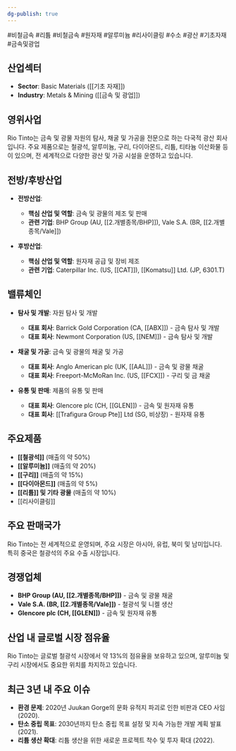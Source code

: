 ```yaml
---
dg-publish: true
---
```

#비철금속 #리튬 #비철금속 #원자재 #알루미늄 #리사이클링 #수소 #광산 #기초자재 #금속및광업


## 산업섹터

- **Sector**: Basic Materials ([[기초 자재]])
- **Industry**: Metals & Mining ([[금속 및 광업]])

## 영위사업

Rio Tinto는 금속 및 광물 자원의 탐사, 채굴 및 가공을 전문으로 하는 다국적 광산 회사입니다. 주요 제품으로는 철광석, 알루미늄, 구리, 다이아몬드, 리튬, 티타늄 이산화물 등이 있으며, 전 세계적으로 다양한 광산 및 가공 시설을 운영하고 있습니다.

## 전방/후방산업

- **전방산업**:
    
    - **핵심 산업 및 역할**: 금속 및 광물의 제조 및 판매
    - **관련 기업**: BHP Group (AU, [[2.개별종목/BHP]]), Vale S.A. (BR, [[2.개별종목/Vale]])
    
- **후방산업**:
    
    - **핵심 산업 및 역할**: 원자재 공급 및 장비 제조
    - **관련 기업**: Caterpillar Inc. (US, [[CAT]]), [[Komatsu]] Ltd. (JP, 6301.T)
    

## 밸류체인

- **탐사 및 개발**: 자원 탐사 및 개발
    
    - **대표 회사**: Barrick Gold Corporation (CA, [[ABX]]) - 금속 탐사 및 개발
    - **대표 회사**: Newmont Corporation (US, [[NEM]]) - 금속 탐사 및 개발
- **채굴 및 가공**: 금속 및 광물의 채굴 및 가공
    
    - **대표 회사**: Anglo American plc (UK, [[AAL]]) - 금속 및 광물 채굴
    - **대표 회사**: Freeport-McMoRan Inc. (US, [[FCX]]) - 구리 및 금 채굴
- **유통 및 판매**: 제품의 유통 및 판매
    
    - **대표 회사**: Glencore plc (CH, [[GLEN]]) - 금속 및 원자재 유통
    - **대표 회사**: [[Trafigura Group Pte]] Ltd (SG, 비상장) - 원자재 유통

## 주요제품

- **[[철광석]]** (매출의 약 50%)
- **[[알루미늄]]** (매출의 약 20%)
- **[[구리]]** (매출의 약 15%)
- **[[다이아몬드]]** (매출의 약 5%)
- **[[리튬]] 및 기타 광물** (매출의 약 10%)
- [[리사이클링]]

## 주요 판매국가

Rio Tinto는 전 세계적으로 운영되며, 주요 시장은 아시아, 유럽, 북미 및 남미입니다. 특히 중국은 철광석의 주요 수출 시장입니다.

## 경쟁업체

- **BHP Group (AU, [[2.개별종목/BHP]])** - 금속 및 광물 채굴
- **Vale S.A. (BR, [[2.개별종목/Vale]])** - 철광석 및 니켈 생산
- **Glencore plc (CH, [[GLEN]])** - 금속 및 원자재 유통

## 산업 내 글로벌 시장 점유율

Rio Tinto는 글로벌 철광석 시장에서 약 13%의 점유율을 보유하고 있으며, 알루미늄 및 구리 시장에서도 중요한 위치를 차지하고 있습니다.

## 최근 3년 내 주요 이슈

- **환경 문제**: 2020년 Juukan Gorge의 문화 유적지 파괴로 인한 비판과 CEO 사임 (2020).
- **탄소 중립 목표**: 2030년까지 탄소 중립 목표 설정 및 지속 가능한 개발 계획 발표 (2021).
- **리튬 생산 확대**: 리튬 생산을 위한 새로운 프로젝트 착수 및 투자 확대 (2022).